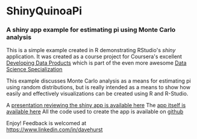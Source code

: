 # ShinyQuinoaPi
### A shiny app example for estimating pi using Monte Carlo analysis

This is a simple example created in R demonstrating RStudio's *shiny* application.  It was created as a course project for Coursera's excellent [Developing Data Products](https://www.coursera.org/course/devdataprod) which is part of the even more awesome [Data Science Specialization](https://www.coursera.org/specialization/jhudatascience/1?utm_medium=listingPage) 

This example discusses Monte Carlo analysis as a means for estimating pi using random distributions, but is really intended as a means to show how easily and effectively visualizations can be created using R and R-Studio.

A [presentation reviewing the shiny app is available here](https://rpubs.com/dsdaveh/29187)
The [app itself is available here](https://dsdaveh.shinyapps.io/QuinoaPi/)
All the code used to create the app is available on [github](https://github.com/dsdaveh/ShinyQuinoaPi)

Enjoy! Feedback is welcomed at  
https://www.linkedin.com/in/davehurst
